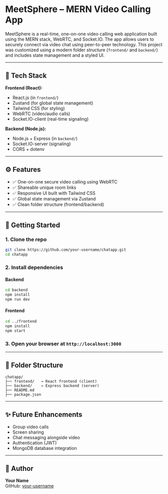 # MeetSphere – MERN Video Calling App

MeetSphere is a real-time, one-on-one video calling web application built using the MERN stack, WebRTC, and Socket.IO. The app allows users to securely connect via video chat using peer-to-peer technology. This project was customized using a modern folder structure (`frontend/` and `backend/`) and includes state management and a styled UI.

---

## 🔧 Tech Stack

**Frontend (React):**
- React.js (in `frontend/`)
- Zustand (for global state management)
- Tailwind CSS (for styling)
- WebRTC (video/audio calls)
- Socket.IO-client (real-time signaling)

**Backend (Node.js):**
- Node.js + Express (in `backend/`)
- Socket.IO-server (signaling)
- CORS + dotenv

---

## ⚙️ Features

- ✅ One-on-one secure video calling using WebRTC
- ✅ Shareable unique room links
- ✅ Responsive UI built with Tailwind CSS
- ✅ Global state management via Zustand
- ✅ Clean folder structure (frontend/backend)

---

## 🚀 Getting Started

### 1. Clone the repo

```bash
git clone https://github.com/your-username/chatapp.git
cd chatapp
```

### 2. Install dependencies

#### Backend
```bash
cd backend
npm install
npm run dev
```

#### Frontend
```bash
cd ../frontend
npm install
npm start
```

### 3. Open your browser at `http://localhost:3000`

---

## 📁 Folder Structure

```
chatapp/
├── frontend/   → React frontend (client)
├── backend/    → Express backend (server)
├── README.md
├── package.json
```

---

## ✨ Future Enhancements

- Group video calls
- Screen sharing
- Chat messaging alongside video
- Authentication (JWT)
- MongoDB database integration

---

## 👤 Author

**Your Name**  
GitHub: [your-username](https://github.com/your-username)
